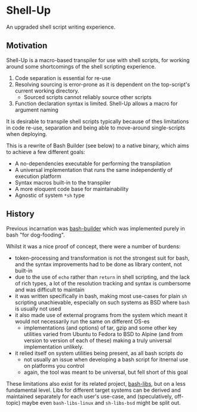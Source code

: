 # Shell-Up

An upgraded shell script writing experience.

## Motivation

Shell-Up is a macro-based transpiler for use with shell scripts, for working around some shortcomings of the shell scripting experience.

1. Code separation is essential for re-use
2. Resolving sourcing is error-prone as it is dependent on the top-script's current working directory.
    * Sourced scripts cannot reliably source other scripts
3. Function declaration syntax is limited. Shell-Up allows a macro for argument naming

It is desirable to transpile shell scripts typically because of thes limitations in code re-use, separation and being able to move-around single-scripts when deploying.

This is a rewrite of Bash Builder (see below) to a native binary, which aims to achieve a few different goals:

* A no-dependencies executable for performing the transpilation
* A universal implementation that runs the same independently of execution platform
* Syntax macros built-in to the transpiler
* A more eloquent code base for maintainability
* Agnostic of system `*sh` type

## History

Previous incarnation was [bash-builder](https://gitlab.com/taikedz/bash-builder) which was implemented purely in bash "for dog-fooding".

Whilst it was a nice proof of concept, there were a number of burdens:

* token-processing and transformation is not the strongest suit for bash, and the syntax improvements had to be done as library content, not built-in
* due to the use of `echo` rather than `return` in shell scripting, and the lack of rich types, a lot of the resolution tracking and syntax is cumbersome and was difficult to maintain
* it was written specifically in bash, making most use-cases for plain `sh` scripting unachievable, especially on such systems as BSD where `bash` is usually not used
* it also made use of external programs from the system which meant it would not necessarily run the same on different OS-es
    * implementations (and options) of tar, gzip and some other key utilities varied from Ubuntu to Fedora to BSD to Alpine (and from version to version of each of these) making a truly universal implementation unlikely.
* it relied itself on system utilities being present, as all bash scripts do
    * not usually an issue when developing a bash script for itnernal use on platforms you control
    * again, the tool was meant to be universal, but fell short of this goal

These limitations also exist for its related project, [bash-libs](https://gitlab.com/taikedz/bash-libs), but on a less fundamental level. Libs for different target systems can be derived and maintained separately for each user's use-case, and (speculatively, off-topic) maybe even `bash-libs-linux` and `sh-libs-bsd` might be split out.
